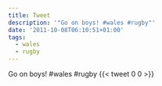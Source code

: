 ```yaml
---
title: Tweet
description: '"Go on boys! #wales #rugby"'
date: '2011-10-08T06:10:51+01:00'
tags:
  - wales
  - rugby
---
```

Go on boys! #wales #rugby
      {{< tweet 0 0 >}}
    
